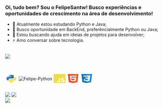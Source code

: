 ### Oi, tudo bem? Sou o FelipeSantw! Busco experiências e oportunidades de crescimento na área de desenvolvimento!

- 🌱 Atualmente estou estudando Python e Java;
- 👯 Busco oportunidade em BackEnd, preferêncialmente Python ou Java;
- 🤔 Estou buscando ajuda em ideias de projetos para desenvolver;
- ⚡ Amo conversar sobre tecnologia.

##
</div>
<picture>
  <source 
    srcset="https://github-readme-stats.vercel.app/api?username=FelipeSantw&show_icons=true&theme=dark"
    media="(prefers-color-scheme: dark)"
  />
  <source
   srcset="https://github-readme-stats.vercel.app/api?username=FelipeSantw&show_icons=true"
   media="(prefers-color-scheme: light), (prefers-color-scheme: no-preference)"
  />
  <img src="https://github-readme-stats.vercel.app/api?username=FelipeSantw&show_icons=false"/>
</picture>

##
<div style="display: inline_block"><br>
  <img align="center" alt="Felipe-Python" height="30" width="40" src="https://raw.githubusercontent.com/devicons/devicon/master/icons/python/python-original.svg">
  <img align="center" alt="Felipe-Python" height="30" width="40" src="https://cdn.jsdelivr.net/gh/devicons/devicon/icons/java/java-original.svg"">
  <img align="center" alt="Felipe-Js" height="30" width="40" src="https://raw.githubusercontent.com/devicons/devicon/master/icons/javascript/javascript-plain.svg">
  <img align="center" alt="Felipe-HTML" height="30" width="40" src="https://raw.githubusercontent.com/devicons/devicon/master/icons/html5/html5-original.svg">
  <img align="center" alt="Felipe-CSS" height="30" width="40" src="https://raw.githubusercontent.com/devicons/devicon/master/icons/css3/css3-original.svg">
</div>

##
<div>
  <a href = "mailto:felipesantosdd2@gmail.com"><img src="https://img.shields.io/badge/-Gmail-%23333?style=for-the-badge&logo=gmail&logoColor=white" target="_blank"></a>
  <a href="https://www.linkedin.com/in/felipe-bittencourt-dos-santos-6b406421a/" target="_blank"><img src="https://img.shields.io/badge/-LinkedIn-%230077B5?style=for-the-badge&logo=linkedin&logoColor=white" target="_blank"></a> 
</div>
<div>
  <a href="https://github.com/FelipeSantw/FelipeSantw/files/10905291/Curriculo.-.Felipe.B.Santos.pdf" target="_blank"><img src="https://img.shields.io/badge/Meu-Curr%C3%ADculo-success"></a>
</div>
